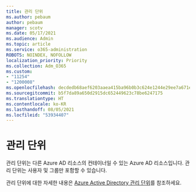 ```yaml
---
title: 관리 단위
ms.author: pebaum
author: pebaum
manager: scotv
ms.date: 05/17/2021
ms.audience: Admin
ms.topic: article
ms.service: o365-administration
ROBOTS: NOINDEX, NOFOLLOW
localization_priority: Priority
ms.collection: Adm_O365
ms.custom:
- "11254"
- "1200008"
ms.openlocfilehash: decdedb68aef6203aaea415ba96b0b3c624e1244e29ee7a671ee0d06d964f837
ms.sourcegitcommit: b5f7da89a650d2915dc652449623c78be6247175
ms.translationtype: HT
ms.contentlocale: ko-KR
ms.lasthandoff: 08/05/2021
ms.locfileid: "53934407"
---
```

# <a name="administrative-units"></a>관리 단위

관리 단위는 다른 Azure AD 리소스의 컨테이너일 수 있는 Azure AD 리소스입니다. 관리 단위는 사용자 및 그룹만 포함할 수 있습니다.

관리 단위에 대한 자세한 내용은 [Azure Active Directory 관리 단위](/azure/active-directory/roles/administrative-units)를 참조하세요.